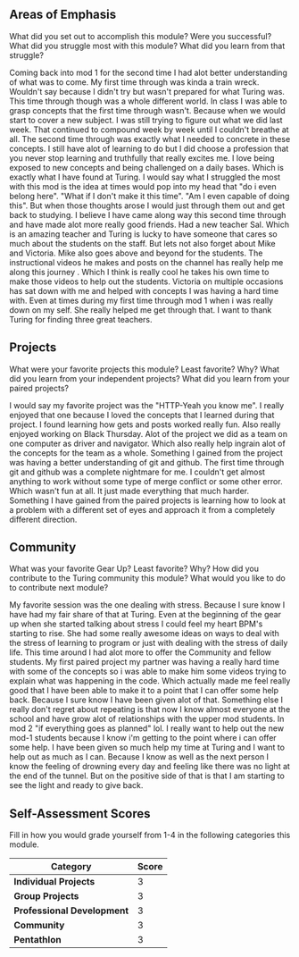 
 ## Areas of Emphasis
 What did you set out to accomplish this module? Were you successful?
 What did you struggle most with this module? What did you learn from that struggle?

 Coming back into mod 1 for the second time I had alot better understanding of what was to come. My first time through was kinda
 a train wreck. Wouldn't say because I didn't try but wasn't prepared for what Turing was. This time through though was a whole
 different world. In class I was able to grasp concepts that the first time through wasn't. Because when we would start to cover a new subject. I was still trying to figure out what we did last week. That continued to compound week by week until I couldn't breathe at all. The second time through was exactly what I needed to concrete in these concepts. I still have alot of learning to do but I did choose a profession that you never stop learning and truthfully that really excites me. I love being exposed to new concepts and being challenged on a daily bases. Which is exactly what I have found at Turing. I would say what I struggled the most with this mod is the idea at times would pop into my head that "do i even belong here". "What if I don't make it this time". "Am I even capable of doing this". But when those thoughts arose I would just through them out and get back to studying. I believe I have came along way this second time through and have made alot more really good friends. Had a new teacher Sal. Which is an amazing teacher and Turing is lucky to have someone that cares so much about the students on the staff. But lets not also forget about Mike and Victoria. Mike also goes above and beyond for the students. The instructional
 videos he makes and posts on the channel has really help me along this journey  . Which I think is really cool he takes his own
 time to make those videos to help out the students. Victoria on multiple occasions has sat down with me and helped with
 concepts I was having a hard time with. Even at times during my first time through mod 1 when i was really down on my self. She
 really helped me get through that. I want to thank Turing for finding three great teachers.

 ## Projects
 What were your favorite projects this module? Least favorite? Why?
 What did you learn from your independent projects?
 What did you learn from your paired projects?

 I would say my favorite project was the "HTTP-Yeah you know me". I really enjoyed that one because I loved the concepts that I
 learned during that project. I found learning how gets and posts worked really fun. Also really enjoyed working on Black Thursday. Alot of the project we did as a team on one computer as driver and navigator. Which also really help ingrain alot of the concepts for the team as a whole. Something I gained from the project was having a better understanding of git and github. The first time through git and github was a complete nightmare for me. I couldn't get almost anything to work without some type of merge conflict or some other error. Which wasn't fun at all. It just made everything that much harder. Something I have gained from the paired projects is learning how to look at a problem with a different set of eyes and approach it from a completely different direction.


 ## Community
 What was your favorite Gear Up? Least favorite? Why?
 How did you contribute to the Turing community this module?
 What would you like to do to contribute next module?

 My favorite session was the one dealing with stress. Because I sure know I have had my fair share of that at Turing. Even at the beginning of the gear up when she started talking about stress I could feel my heart BPM's starting to rise. She had some really awesome ideas on ways to deal with the stress of learning to program or just with dealing with the stress of daily life.
 This time around I had alot more to offer the Community and fellow students. My first paired project my partner was having a really hard time with some of the concepts so i was able to make him some videos trying to explain what was happening in the code. Which actually made me feel really good that I have been able to make it to a point that I can offer some help back. Because I sure know I have been given alot of that. Something else I really don't regret about repeating is that now I know almost everyone at the school and have grow alot of relationships with the upper mod students. In mod 2 "if everything goes as planned" lol. I really want to help out the new mod-1 students because I know i'm getting to the point where i can offer some help. I have been given so much help my time at Turing and I want to help out as much as I can. Because I know as well as the next person I know the feeling of drowning every day and feeling like there was no light at the end of the tunnel. But on the positive side of that is that I am starting to see the light and ready to give back.


 ## Self-Assessment Scores

 Fill in how you would grade yourself from 1-4 in the following categories this module.

 | Category                     | Score |
 | -----------------------------| ----- |
 | **Individual Projects**      |   3   |
 | **Group Projects**           |   3   |
 | **Professional Development** |   3   |
 | **Community**                |   3   |
 | **Pentathlon**               |   3   |
